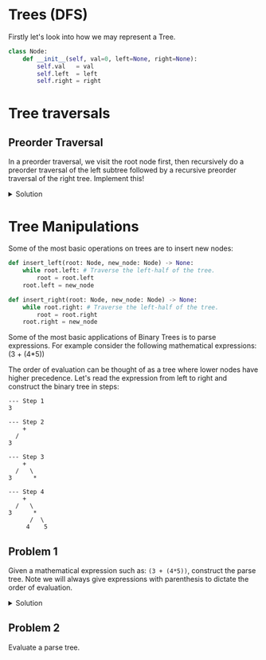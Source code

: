 # Trees (DFS)

Firstly let's look into how we may represent a Tree.


```python
class Node:
    def __init__(self, val=0, left=None, right=None):
        self.val   = val
        self.left  = left
        self.right = right
```


# Tree traversals

## Preorder Traversal

In a preorder traversal, we visit the root node first, then recursively
do a preorder traversal of the left subtree followed by a recursive preorder 
traversal of the right tree. Implement this!


<details>
<summary>Solution</summary>

<pre><code class="language-python">
'''
Note: that this is a direct implmentation of a DFS.
Compare to the subsets problems to see the similarity!
'''

def preorder(tree: Node) -> None:
    if tree:
        # visit the root node first and do something with it
        # in our case let's print the value of the node
        print(tree.val)

        # then preorder traverse the left sub-tree
        preorder(tree.left)

        # then preorder traverse the right sub-tree
        preorder(tree.right)

    return None
</code></pre>
</details>







# Tree Manipulations

Some of the most basic operations on trees are to insert new nodes:

```python
def insert_left(root: Node, new_node: Node) -> None:
    while root.left: # Traverse the left-half of the tree.
        root = root.left
    root.left = new_node
```

```python
def insert_right(root: Node, new_node: Node) -> None:
    while root.right: # Traverse the left-half of the tree.
        root = root.right
    root.right = new_node
```

Some of the most basic applications of Binary Trees is to parse expressions.
For example consider the following mathematical expressions: 
(3 + (4*5))

The order of evaluation can be thought of as a tree where lower nodes have 
higher precedence. Let's read the expression from left to right and construct
the binary tree in steps:

```
--- Step 1
3

--- Step 2
    +
  /
3

--- Step 3
    +
  /   \
3      *

--- Step 4
    +
  /   \
3      *
      /  \
     4    5
```

## Problem 1

Given a mathematical expression such as: `(3 + (4*5))`, construct the parse 
tree. Note we will always give expressions with parenthesis to dictate the 
order of evaluation.

<details>
<summary>Solution</summary>

<pre><code class="language-python">
class Node:
    def __init__(self, val='', left=None, right=None):
        self.val   = val
        self.left  = left
        self.right = right

def insert_left(root: Node, new_node: Node) -> None:
    while root.left: # Traverse the left-half of the tree.
        root = root.left
    root.left = new_node

def insert_right(root: Node, new_node: Node) -> None:
    while root.right: # Traverse the left-half of the tree.
        root = root.right
    root.right = new_node

def build_parse_tree(expr: str) -> Node:
    '''
    Input: a string for a mathematical expression
    Returns: the root node of the expression parsed
    '''

    # TODO: Make sure to handle spaces
    expr = list(expr)
    tree = Node(val='')
    p_stack = []
    p_stack.append(tree)
    cur_tree = tree

    for char in expr:
        if char == '(':
            insert_left(cur_tree, Node(''))
            p_stack.append(cur_tree)
            cur_tree = cur_tree.left
        elif char not in '+-*/)':
            cur_tree.val = char
            parent = p_stack.pop()
            cur_tree = parent
        elif char in '+-*/':
            cur_tree.val = char
            insert_right(cur_tree, Node(''))
            p_stack.append(cur_tree)
            cur_tree = cur_tree.right
        elif char == ')':
            p_stack.pop()

    return tree



'''
This should build the following tree:

(3+(4*5))

      +
   3    *
      4   5
'''

expression_tree = build_parse_tree("(3+(4*5))")
print(expression_tree.val)
print(expression_tree.left.val)
print(expression_tree.right.val)
print(expression_tree.right.left.val)
print(expression_tree.right.right.val)
</code></pre>
</details>

## Problem 2 

Evaluate a parse tree.
